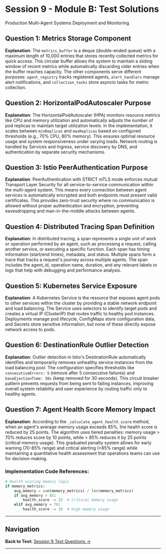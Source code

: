# Session 9 - Module B: Test Solutions

Production Multi-Agent Systems Deployment and Monitoring

## Question 1: Metrics Storage Component

**Explanation**: The `metrics_buffer` is a deque (double-ended queue) with a maximum length of 10,000 entries that stores recently collected metrics for quick access. This circular buffer allows the system to maintain a sliding window of recent metrics while automatically discarding older entries when the buffer reaches capacity. The other components serve different purposes: `agent_registry` tracks registered agents, `alert_handlers` manage alert notifications, and `collection_tasks` store asyncio tasks for metric collection.

## Question 2: HorizontalPodAutoscaler Purpose

**Explanation**: The HorizontalPodAutoscaler (HPA) monitors resource metrics like CPU and memory utilization and automatically adjusts the number of pod replicas to maintain target utilization levels. In the implementation, it scales between `minReplicas` and `maxReplicas` based on configured thresholds (e.g., 70% CPU, 80% memory). This ensures optimal resource usage and system responsiveness under varying loads. Network routing is handled by Services and Ingress, service discovery by DNS, and authentication by separate security mechanisms.

## Question 3: Istio PeerAuthentication Purpose

**Explanation**: PeerAuthentication with STRICT mTLS mode enforces mutual Transport Layer Security for all service-to-service communication within the multi-agent system. This means every connection between agent services is automatically encrypted and both endpoints must present valid certificates. This provides zero-trust security where no communication is allowed without proper authentication and encryption, preventing eavesdropping and man-in-the-middle attacks between agents.

## Question 4: Distributed Tracing Span Definition

**Explanation**: In distributed tracing, a span represents a single unit of work or operation performed by an agent, such as processing a request, calling another service, or executing a specific function. Each span has timing information (start/end times), metadata, and status. Multiple spans form a trace that tracks a request's journey across multiple agents. The span includes the agent_id, operation name, duration, and any relevant labels or logs that help with debugging and performance analysis.

## Question 5: Kubernetes Service Exposure

**Explanation**: A Kubernetes Service is the resource that exposes agent pods to other services within the cluster by providing a stable network endpoint and load balancing. The Service uses selectors to identify target pods and creates a virtual IP (ClusterIP) that routes traffic to healthy pod instances. Deployments manage pod lifecycle, ConfigMaps store configuration data, and Secrets store sensitive information, but none of these directly expose network access to pods.

## Question 6: DestinationRule Outlier Detection

**Explanation**: Outlier detection in Istio's DestinationRule automatically identifies and temporarily removes unhealthy service instances from the load balancing pool. The configuration specifies thresholds like `consecutiveErrors: 5` (remove after 5 consecutive failures) and `baseEjectionTime: 30s` (keep removed for 30 seconds). This circuit breaker pattern prevents requests from being sent to failing instances, improving overall system reliability and user experience by routing traffic only to healthy agents.

## Question 7: Agent Health Score Memory Impact

**Explanation**: According to the `_calculate_agent_health_score` method, when an agent's average memory usage exceeds 85%, the health score is reduced by 25 points. The algorithm uses tiered penalties: memory usage > 70% reduces score by 10 points, while > 85% reduces it by 25 points (critical memory usage). This graduated penalty system allows for early warning (70-85% range) and critical alerting (>85% range) while maintaining a quantitative health assessment that operations teams can use for decision-making.

### Implementation Code References:

```python
# Health scoring memory logic
if memory_metrics:
    avg_memory = sum(memory_metrics) / len(memory_metrics)
    if avg_memory > 85:
        health_score -= 25  # Critical memory usage
    elif avg_memory > 70:
        health_score -= 10  # High memory usage
```
---

## Navigation

**Back to Test:** [Session 9 Test Questions →](Session9_*.md#multiple-choice-test)

---
